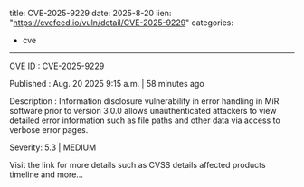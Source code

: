  
title: CVE-2025-9229
date: 2025-8-20
lien: "https://cvefeed.io/vuln/detail/CVE-2025-9229"
categories:
  - cve
---

CVE ID : CVE-2025-9229

Published :  Aug. 20
2025
9:15 a.m. | 58 minutes ago

Description : Information disclosure vulnerability in error handling in MiR software prior to version 3.0.0 allows unauthenticated attackers to view detailed error information
such as file paths and other data
via access to verbose error pages.

Severity: 5.3 | MEDIUM

Visit the link for more details
such as CVSS details
affected products
timeline
and more...
